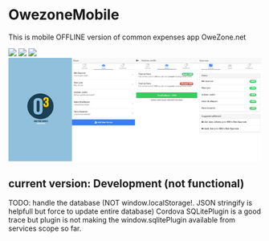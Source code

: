 # OwezoneMobile
This is mobile OFFLINE version of common expenses app OweZone.net 

<img src ="http://www.freelance-webexpert.fr/wp-content/uploads/2014/03/angularjs.png" width="100px"/>
<img src ="https://d1qb2nb5cznatu.cloudfront.net/startups/i/66850-ac2b465ba09878982c895a02ed7a5339-medium_jpg.jpg?buster=1392145966" width="80px"/>
<img src ="http://cordova.apache.org/images/cordova_256.png" width="100px"/> 

<img src ="https://raw.githubusercontent.com/kocasp/OwezoneMobile/master/screens.jpg"/>

## current version: Development (not functional)
TODO: handle the database (NOT window.localStorage!. JSON stringify is helpfull but force to update entire database)
Cordova SQLitePlugin is a good trace but plugin is not making the window.sqlitePlugin available from services scope so far.